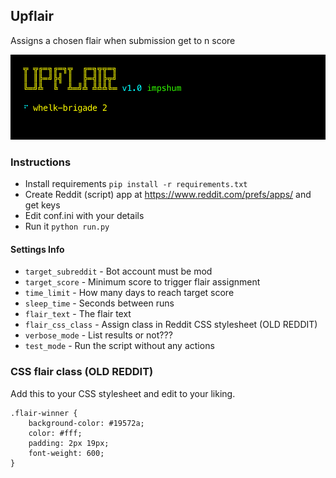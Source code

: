 ## Upflair

Assigns a chosen flair when submission get to n score

![](ss.jpg)

### Instructions

-   Install requirements `pip install -r requirements.txt`
-   Create Reddit (script) app at https://www.reddit.com/prefs/apps/ and get keys
-   Edit conf.ini with your details
-   Run it `python run.py`

#### Settings Info

-   `target_subreddit` - Bot account must be mod
-   `target_score` - Minimum score to trigger flair assignment
-   `time_limit` - How many days to reach target score
-   `sleep_time` - Seconds between runs
-   `flair_text` - The flair text
-   `flair_css_class` - Assign class in Reddit CSS stylesheet (OLD REDDIT)
-   `verbose_mode` - List results or not???
-   `test_mode` - Run the script without any actions

### CSS flair class (OLD REDDIT)

Add this to your CSS stylesheet and edit to your liking.

    .flair-winner {
        background-color: #19572a;
        color: #fff;
        padding: 2px 19px;
        font-weight: 600;
    }
